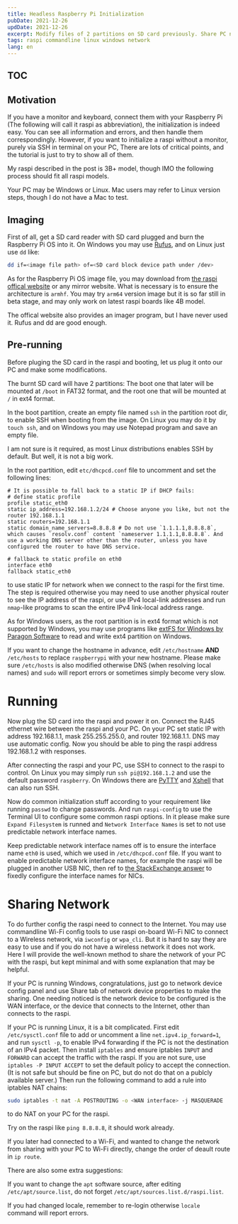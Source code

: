 ```yaml
---
title: Headless Raspberry Pi Initialization
pubDate: 2021-12-26
updDate: 2021-12-26
excerpt: Modify files of 2 partitions on SD card previously. Share PC network with Raspberry Pi which is described in minimal form.
tags: raspi commandline linux windows network
lang: en
---
```


## TOC

## Motivation

If you have a monitor and keyboard, connect them with your Raspberry Pi
(The following will call it raspi as abbreviation), the initialization is indeed easy.
You can see all information and errors, and then handle them correspondingly.
However, if you want to initialize a raspi without a monitor, purely via SSH in terminal on your PC,
There are lots of critical points, and the tutorial is just to try to show all of them.

My raspi described in the post is 3B+ model, though IMO the following process should fit all raspi models.

Your PC may be Windows or Linux.
Mac users may refer to Linux version steps, though I do not have a Mac to test.

## Imaging

First of all, get a SD card reader with SD card plugged and burn the Raspberry Pi OS into it.
On Windows you may use [Rufus](https://rufus.ie), and on Linux just use `dd` like:

```bash
dd if=<image file path> of=<SD card block device path under /dev>
```

As for the Raspberry Pi OS image file, you may download from [the raspi offical website](https://www.raspberrypi.com/software/operating-systems/) or any mirror website.
What is necessary is to ensure the architecture is `armhf`.
You may try `arm64` version image but it is so far still in beta stage,
and may only work on latest raspi boards like 4B model.

The offical website also provides an imager program, but I have never used it.
Rufus and dd are good enough.

## Pre-running

Before pluging the SD card in the raspi and booting,
let us plug it onto our PC and make some modifications.

The burnt SD card will have 2 partitions:
The boot one that later will be mounted at `/boot` in FAT32 format,
and the root one that will be mounted at `/` in ext4 format.

In the boot partition, create an empty file named `ssh` in the partition root dir,
to enable SSH when booting from the image.
On Linux you may do it by `touch ssh`, and on Windows you may use Notepad program and save an empty file.

I am not sure is it required, as most Linux distributions enables SSH by default.
But well, it is not a big work.

In the root partition, edit `etc/dhcpcd.conf` file to uncomment and set the following lines:

```
# It is possible to fall back to a static IP if DHCP fails:
# define static profile
profile static_eth0
static ip_address=192.168.1.2/24 # Choose anyone you like, but not the router 192.168.1.1
static routers=192.168.1.1
static domain_name_servers=8.8.8.8 # Do not use `1.1.1.1,8.8.8.8`, which causes `resolv.conf` content `nameserver 1.1.1.1,8.8.8.8`. And use a working DNS server other than the router, unless you have configured the router to have DNS service.

# fallback to static profile on eth0
interface eth0
fallback static_eth0
```

to use static IP for network when we connect to the raspi for the first time.
The step is required otherwise you may need to use another physical router to see the IP address of the raspi,
or use IPv4 local-link addresses and run `nmap`-like programs to scan the entire IPv4 link-local address range.

As for Windows users, as the root partition is in ext4 format which is not supported by Windows,
you may use programs like
[extFS for Windows by Paragon Software](https://www.paragon-software.com/business/extfs-for-windows/)
to read and write ext4 partition on Windows.

If you want to change the hostname in advance,
edit `/etc/hostname` **AND** `/etc/hosts` to replace `raspberrypi` with your new hostname.
Please make sure `/etc/hosts` is also modified otherwise DNS (when resolving local names)
and `sudo` will report errors or sometimes simply become very slow.

# Running

Now plug the SD card into the raspi and power it on.
Connect the RJ45 ethernet wire between the raspi and your PC.
On your PC set static IP with address 192.168.1.1, mask 255.255.255.0, and router 192.168.1.1.
DNS may use automatic config.
Now you should be able to ping the raspi address 192.168.1.2 with responses.

After connecting the raspi and your PC, use SSH to connect to the raspi to control.
On Linux you may simply run `ssh pi@192.168.1.2` and use the default password `raspberry`.
On Windows there are [PyTTY](https://www.putty.org/) and [Xshell](https://www.xshell.com/en/xshell/) that can also run SSH.

Now do common initialization stuff according to your requirement like running `passwd` to change passwords.
And run `raspi-config` to use the Terminal UI to configure some common raspi options.
In it please make sure `Expand Filesystem` is runned and
`Network Interface Names` is set to not use predictable network interface names.

Keep predictable network interface names off is to ensure the interface name `eth0` is used,
which we used in `/etc/dhcpcd.conf` file.
If you want to enable predictable network interface names, for example the raspi will be plugged in another USB NIC,
then ref to [the StackExchange answer](https://unix.stackexchange.com/questions/73595/wlan-number-assignment)
to fixedly configure the interface names for NICs.

# Sharing Network

To do further config the raspi need to connect to the Internet.
You may use commandline Wi-Fi config tools to use raspi on-board Wi-Fi NIC to connect to a Wireless network,
via `iwconfig` or `wpa_cli`.
But it is hard to say they are easy to use and if you do not have a wireless network it does not work.
Here I will provide the well-known method to share the network of your PC with the raspi,
but kept minimal and with some explanation that may be helpful.

If your PC is running Windows, congratulations,
just go to network device config panel and use Share tab of network device properties to make the sharing.
One needing noticed is the network device to be configured is the WAN interface,
or the device that connects to the Internet, other than connects to the raspi.

If your PC is running Linux, it is a bit complicated.
First edit `/etc/sysctl.conf` file to add or uncomment a line `net.ipv4.ip_forward=1`, and run `sysctl -p`,
to enable IPv4 forwarding if the PC is not the destination of an IPv4 packet.
Then install `iptables` and ensure iptables `INPUT` and `FORWARD` can accept the traffic with the raspi.
If you are not sure, use `iptables -P INPUT ACCEPT` to set the default policy to accept the connection.
(It is not safe but should be fine on PC, but do not do that on a publcly available server.)
Then run the following command to add a rule into iptables NAT chains:

```bash
sudo iptables -t nat -A POSTROUTING -o <WAN interface> -j MASQUERADE
```

to do NAT on your PC for the raspi.

Try on the raspi like `ping 8.8.8.8`, it should work already.

If you later had connected to a Wi-Fi, and wanted to change the network from sharing with your PC to Wi-Fi directly,
change the order of deault route in `ip route`.

There are also some extra suggestions:

If you want to change the `apt` software source, after editing `/etc/apt/source.list`,
do not forget `/etc/apt/sources.list.d/raspi.list`.

If you had changed locale, remember to re-login otherwise `locale` command will report errors.
